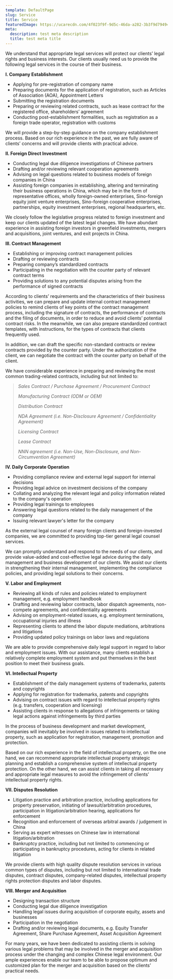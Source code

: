 ```yaml
---
template: DefaultPage
slug: Service
title: Service
featuredImage: https://ucarecdn.com/4f023f9f-9d5c-46da-a282-3b3f9d794947/
meta:
  description: test meta description
  title: test meta title
---
```

We understand that appropriate legal services will protect our clients’ legal rights and business interests. Our clients usually need us to provide the following legal services in the course of their business.

**I. Company Establishment**

* Applying for pre-registration of company name
* Preparing documents for the application of registration, such as Articles of Association (AOA), Appointment Letters
* Submitting the registration documents
* Preparing or reviewing related contracts, such as lease contract for the registered office, shareholders’ agreement
* Conducting post-establishment formalities, such as registration as a foreign trade operator, registration with customs

We will provide a step-by-step guidance on the company establishment process. Based on our rich experience in the past, we are fully aware of clients’ concerns and will provide clients with practical advice. 


**II. Foreign Direct Investment**

* Conducting legal due diligence investigations of Chinese partners
* Drafting and/or reviewing relevant cooperation agreements
* Advising on legal questions related to business models of foreign companies in China
* Assisting foreign companies in establishing, altering and terminating their business operations in China, which may be in the form of representative offices, wholly foreign-owned enterprises, Sino-foreign equity joint venture enterprises, Sino-foreign cooperative enterprises, partnerships, equity investment enterprises, regional headquarters, etc.

We closely follow the legislative progress related to foreign investment and keep our clients updated of the latest legal changes. We have abundant experience in assisting foreign investors in greenfield investments, mergers and acquisitions, joint ventures, and exit projects in China. 

**III. Contract Management**

* Establishing or improving contract management policies
* Drafting or reviewing contracts
* Preparing company’s standardized contracts
* Participating in the negotiation with the counter party of relevant contract terms
* Providing solutions to any potential disputes arising from the performance of signed contracts

According to clients’ requirements and the characteristics of their business activities, we can prepare and update internal contract management policies to remind clients of key points of the contract management process, including the signature of contracts, the performance of contracts and the filing of documents, in order to reduce and avoid clients’ potential contract risks. In the meanwhile, we can also prepare standardized contract templates, with instructions, for the types of contracts that clients frequently used.

In addition, we can draft the specific non-standard contracts or review contracts provided by the counter party. Under the authorization of the client, we can negotiate the contract with the counter party on behalf of the client. 

We have considerable experience in preparing and reviewing the most common trading-related contracts, including but not limited to: 

> *Sales Contract / Purchase Agreement / Procurement Contract*
>
>
> *Manufacturing Contract (ODM or OEM)*
>
>
> *Distribution Contract*
>
>
> *NDA Agreement (i.e. Non-Disclosure Agreement / Confidentiality Agreement)*
>
>
> *Licensing Contract*
>
>
> *Lease Contract*
>
>
> *NNN agreement (i.e. Non-Use, Non-Disclosure, and Non-Circumvention Agreement)*

**IV. Daily Corporate Operation**
* Providing compliance review and external legal support for internal decisions
* Providing legal advice on investment decisions of the company
* Collating and analyzing the relevant legal and policy information related to the company's operation
* Providing legal trainings to employees
* Answering legal questions related to the daily management of the company
* Issuing relevant lawyer's letter for the company

As the external legal counsel of many foreign clients and foreign-invested companies, we are committed to providing top-tier general legal counsel services.

We can promptly understand and respond to the needs of our clients, and provide value-added and cost-effective legal advice during the daily management and business development of our clients. We assist our clients in strengthening their internal management, implementing the compliance policies, and providing legal solutions to their concerns.

**V. Labor and Employment**
* Reviewing all kinds of rules and policies related to employment management, e.g. employment handbook
* Drafting and reviewing labor contracts, labor dispatch agreements, non-compete agreements, and confidentiality agreements
* Advising on employment-related issues, e.g. employment terminations, occupational injuries and illness
* Representing clients to attend the labor dispute mediations, arbitrations and litigations
* Providing updated policy trainings on labor laws and regulations

We are able to provide comprehensive daily legal support in regard to labor and employment issues. With our assistance, many clients establish a relatively complete employment system and put themselves in the best position to meet their business goals.

**VI. Intellectual Property**
* Establishment of the daily management systems of trademarks, patents and copyrights
* Applying for registration for trademarks, patents and copyrights
* Advising on contract issues with regard to intellectual property rights (e.g. transfers, cooperation and licensing) 
* Assisting clients in response to allegations of infringements or taking legal actions against infringements by third parties

In the process of business development and market development, companies will inevitably be involved in issues related to intellectual property, such as application for registration, management, promotion and protection.

Based on our rich experience in the field of intellectual property, on the one hand, we can recommend appropriate intellectual property strategic planning and establish a comprehensive system of intellectual property protection. On the other hand, we can assist clients in taking all necessary and appropriate legal measures to avoid the infringement of clients’ intellectual property rights.

**VII. Disputes Resolution**
* Litigation practice and arbitration practice, including applications for property preservation, initiating of lawsuit/arbitration procedures, participation in litigation/arbitration hearing, applications for enforcement
* Recognition and enforcement of overseas arbitral awards / judgement in China
* Serving as expert witnesses on Chinese law in international litigation/arbitration
* Bankruptcy practice, including but not limited to commencing or participating in bankruptcy procedures, acting for clients in related litigation

We provide clients with high quality dispute resolution services in various common types of disputes, including but not limited to international trade disputes, contract disputes, company-related disputes, intellectual property rights protection disputes and labor disputes.

**VIII. Merger and Acquisition**
* Designing transaction structure
* Conducting legal due diligence investigation
* Handling legal issues during acquisition of corporate equity, assets and businesses
* Participation in the negotiation
* Drafting and/or reviewing legal documents, e.g. Equity Transfer Agreement, Share Purchase Agreement, Asset Acquisition Agreement   

For many years, we have been dedicated to assisting clients in solving various legal problems that may be involved in the merger and acquisition process under the changing and complex Chinese legal environment.  Our ample experiences enable our team to be able to propose optimum and customized plan for the merger and acquisition based on the clients’ practical needs.
